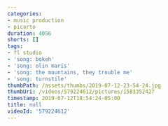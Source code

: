 ```yaml
---
categories:
- music production
- picarto
duration: 4056
shorts: []
tags:
- fl studio
- 'song: bokeh'
- 'song: olin maris'
- 'song: the mountains, they trouble me'
- 'song: turnstile'
thumbPath: /assets/thumbs/2019-07-12-23-54-24.jpg
thumbUri: /videos/579224612/pictures/1583352427
timestamp: 2019-07-12T18:54:24-05:00
title: null
videoId: '579224612'
---
```

